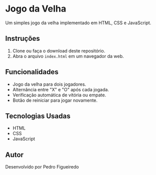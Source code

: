 # Jogo da Velha

Um simples jogo da velha implementado em HTML, CSS e JavaScript.

## Instruções

1. Clone ou faça o download deste repositório.
2. Abra o arquivo `index.html` em um navegador da web.

## Funcionalidades

- Jogo da velha para dois jogadores.
- Alternância entre "X" e "O" após cada jogada.
- Verificação automática de vitória ou empate.
- Botão de reiniciar para jogar novamente.

## Tecnologias Usadas

- HTML
- CSS
- JavaScript

## Autor

Desenvolvido por Pedro Figueiredo